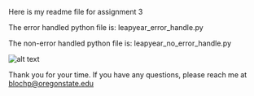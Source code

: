 Here is my readme file for assignment 3

The error handled python file is:
leapyear_error_handle.py

The non-error handled python file is:
leapyear_no_error_handle.py

![alt text](https://github.com/PeterJBloch/CS362_HW3/SE2_HW1.png)

Thank you for your time. If you have any questions, please reach me at blochp@oregonstate.edu

